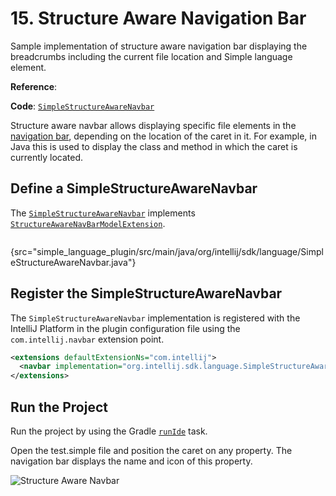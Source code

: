 # 15. Structure Aware Navigation Bar

<!-- Copyright 2000-2023 JetBrains s.r.o. and contributors. Use of this source code is governed by the Apache 2.0 license. -->

<link-summary>Sample implementation of structure aware navigation bar displaying the breadcrumbs including the current file location and Simple language element.</link-summary>

<tldr>

**Reference**: [](navbar.md)

**Code**: [`SimpleStructureAwareNavbar`](%gh-sdk-samples%/simple_language_plugin/src/main/java/org/intellij/sdk/language/SimpleStructureAwareNavbar.java)

</tldr>

<include from="language_and_filetype.md" element-id="custom_language_tutorial_header"></include>

Structure aware navbar allows displaying specific file elements in the
[navigation bar](https://www.jetbrains.com/help/idea/guided-tour-around-the-user-interface.html#navigation-bar),
depending on the location of the caret in it.
For example, in Java this is used to display the class and method in which the caret is currently located.

## Define a SimpleStructureAwareNavbar

The [`SimpleStructureAwareNavbar`](%gh-sdk-samples%/simple_language_plugin/src/main/java/org/intellij/sdk/language/SimpleStructureAwareNavbar.java) implements
[`StructureAwareNavBarModelExtension`](%gh-ic%/platform/lang-impl/src/com/intellij/ide/navigationToolbar/StructureAwareNavBarModelExtension.kt).

```java
```
{src="simple_language_plugin/src/main/java/org/intellij/sdk/language/SimpleStructureAwareNavbar.java"}

## Register the SimpleStructureAwareNavbar

The `SimpleStructureAwareNavbar` implementation is registered with the IntelliJ Platform in the plugin
configuration file using the `com.intellij.navbar` extension point.

```xml
<extensions defaultExtensionNs="com.intellij">
  <navbar implementation="org.intellij.sdk.language.SimpleStructureAwareNavbar"/>
</extensions>
```

## Run the Project

Run the project by using the Gradle [`runIde`](creating_plugin_project.md#running-a-plugin-with-the-runide-gradle-task) task.

Open the <path>test.simple</path> file and position the caret on any property.
The navigation bar displays the name and icon of this property.

![Structure Aware Navbar](structure_aware_navbar.png)
